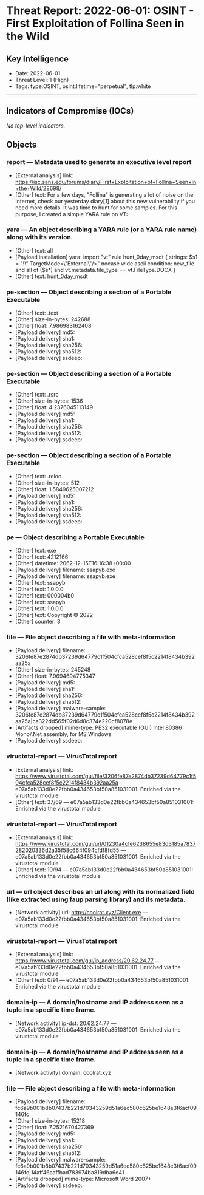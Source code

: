 # Threat Report: 2022-06-01: OSINT - First Exploitation of Follina Seen in the Wild


## Key Intelligence
* Date: 2022-06-01
* Threat Level: 1 (High)
* Tags: type:OSINT, osint:lifetime="perpetual", tlp:white

---

## Indicators of Compromise (IOCs)
_No top-level indicators._

## Objects
### report — Metadata used to generate an executive level report
* [External analysis] link: https://isc.sans.edu/forums/diary/First+Exploitation+of+Follina+Seen+in+the+Wild/28698/
* [Other] text: For a few days, "Follina" is generating a lot of noise on the Internet, check our yesterday diary[1] about this new vulnerability if you need more details. It was time to hunt for some samples. For this purpose, I created a simple YARA rule on VT:

### yara — An object describing a YARA rule (or a YARA rule name) along with its version.
* [Other] text: all
* [Payload installation] yara: import "vt"
rule hunt_0day_msdt
{
    strings:
        $s1 = "!\" TargetMode=\"External\"/>" nocase wide ascii
    condition:
        new_file and all of ($s*) and vt.metadata.file_type == vt.FileType.DOCX
}
* [Other] text: hunt_0day_msdt

### pe-section — Object describing a section of a Portable Executable
* [Other] text: .text
* [Other] size-in-bytes: 242688
* [Other] float: 7.986983162408
* [Payload delivery] md5: <md5>
* [Payload delivery] sha1: <sha1>
* [Payload delivery] sha256: <sha256>
* [Payload delivery] sha512: <sha512>
* [Payload delivery] ssdeep: <ssdeep>

### pe-section — Object describing a section of a Portable Executable
* [Other] text: .rsrc
* [Other] size-in-bytes: 1536
* [Other] float: 4.2376045113149
* [Payload delivery] md5: <md5>
* [Payload delivery] sha1: <sha1>
* [Payload delivery] sha256: <sha256>
* [Payload delivery] sha512: <sha512>
* [Payload delivery] ssdeep: <ssdeep>

### pe-section — Object describing a section of a Portable Executable
* [Other] text: .reloc
* [Other] size-in-bytes: 512
* [Other] float: 1.5849625007212
* [Payload delivery] md5: <md5>
* [Payload delivery] sha1: <sha1>
* [Payload delivery] sha256: <sha256>
* [Payload delivery] sha512: <sha512>
* [Payload delivery] ssdeep: <ssdeep>

### pe — Object describing a Portable Executable
* [Other] text: exe
* [Other] text: 4212166
* [Other] datetime: 2062-12-15T16:16:38+00:00
* [Payload delivery] filename: ssapyb.exe
* [Payload delivery] filename: ssapyb.exe
* [Other] text: ssapyb
* [Other] text: 1.0.0.0
* [Other] text: 000004b0
* [Other] text: ssapyb
* [Other] text: 1.0.0.0
* [Other] text: Copyright ©  2022
* [Other] counter: 3

### file — File object describing a file with meta-information
* [Payload delivery] filename: 3206fe87e2874db37239d64779c1f504cfca528cef8f5c2214f8434b392aa25a
* [Other] size-in-bytes: 245248
* [Other] float: 7.9694694775347
* [Payload delivery] md5: <md5>
* [Payload delivery] sha1: <sha1>
* [Payload delivery] sha256: <sha256>
* [Payload delivery] sha512: <sha512>
* [Payload delivery] malware-sample: 3206fe87e2874db37239d64779c1f504cfca528cef8f5c2214f8434b392aa25a|ca322dd565f02d6d8c374e220cf8078e
* [Artifacts dropped] mime-type: PE32 executable (GUI) Intel 80386 Mono/.Net assembly, for MS Windows
* [Payload delivery] ssdeep: <ssdeep>

### virustotal-report — VirusTotal report
* [External analysis] link: https://www.virustotal.com/gui/file/3206fe87e2874db37239d64779c1f504cfca528cef8f5c2214f8434b392aa25a — e07a5ab133d0e22fbb0a434653bf50a851031001: Enriched via the virustotal module
* [Other] text: 37/69 — e07a5ab133d0e22fbb0a434653bf50a851031001: Enriched via the virustotal module

### virustotal-report — VirusTotal report
* [External analysis] link: https://www.virustotal.com/gui/url/01230a4cfe6238655e83d3185a7837282020336d2a35f58c664f094cfdf8fd55 — e07a5ab133d0e22fbb0a434653bf50a851031001: Enriched via the virustotal module
* [Other] text: 10/94 — e07a5ab133d0e22fbb0a434653bf50a851031001: Enriched via the virustotal module

### url — url object describes an url along with its normalized field (like extracted using faup parsing library) and its metadata.
* [Network activity] url: http://coolrat.xyz/Client.exe — e07a5ab133d0e22fbb0a434653bf50a851031001: Enriched via the virustotal module

### virustotal-report — VirusTotal report
* [External analysis] link: https://www.virustotal.com/gui/ip_address/20.62.24.77 — e07a5ab133d0e22fbb0a434653bf50a851031001: Enriched via the virustotal module
* [Other] text: 0/91 — e07a5ab133d0e22fbb0a434653bf50a851031001: Enriched via the virustotal module

### domain-ip — A domain/hostname and IP address seen as a tuple in a specific time frame.
* [Network activity] ip-dst: 20.62.24.77 — e07a5ab133d0e22fbb0a434653bf50a851031001: Enriched via the virustotal module

### domain-ip — A domain/hostname and IP address seen as a tuple in a specific time frame.
* [Network activity] domain: coolrat.xyz

### file — File object describing a file with meta-information
* [Payload delivery] filename: fc6a9b001b8b07437b221d70343259d51a6ec580c625be1648e3f6acf09146fc
* [Other] size-in-bytes: 15218
* [Other] float: 7.2521670427369
* [Payload delivery] md5: <md5>
* [Payload delivery] sha1: <sha1>
* [Payload delivery] sha256: <sha256>
* [Payload delivery] sha512: <sha512>
* [Payload delivery] malware-sample: fc6a9b001b8b07437b221d70343259d51a6ec580c625be1648e3f6acf09146fc|14aff46aaffbad783974ba819dba6e41
* [Artifacts dropped] mime-type: Microsoft Word 2007+
* [Payload delivery] ssdeep: <ssdeep>
